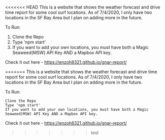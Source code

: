 <<<<<<< HEAD
This is a website that shows the weather forecast and drive time report for some cool surf locations. As of 7/4/2020, I only have two locations in the SF Bay Area but I plan on adding more in the future. 

To Run:

1. Clone the Repo
2. Type 'npm start'
3. If you want to add your own locations, you must have both a Magic Seaweed(MSW) API Key AND a Mapbox API key.

Check it out here - https://enzoh8321.github.io/gnar-report/


=======
This is a website that shows the weather forecast and drive time report for some cool surf locations. As of 7/4/2020, I only have two locations in the SF Bay Area but I plan on adding more in the future.

To Run:

    Clone the Repo
    Type 'npm start'
    If you want to add your own locations, you must have both a Magic Seaweed(MSW) API Key AND a Mapbox API key.

Check it out here - https://enzoh8321.github.io/gnar-report/

>>>>>>> test
